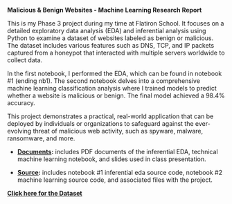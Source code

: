 **﻿Malicious & Benign Websites - Machine Learning Research Report**

This is my Phase 3 project during my time at Flatiron School. It focuses on a detailed exploratory data analysis (EDA) and inferential analysis using Python to examine a dataset of websites labeled as benign or malicious. The dataset includes various features such as DNS, TCP, and IP packets captured from a honeypot that interacted with multiple servers worldwide to collect data.

In the first notebook, I performed the EDA, which can be found in notebook #1 (ending nb1). The second notebook delves into a comprehensive machine learning classification analysis where I trained models to predict whether a website is malicious or benign. The final model achieved a 98.4% accuracy.

This project demonstrates a practical, real-world application that can be deployed by individuals or organizations to safeguard against the ever-evolving threat of malicious web activity, such as spyware, malware, ransomware, and more.

- **[Documents](./documents):** includes PDF documents of the inferential EDA, technical machine learning notebook, and slides used in class presentation.

- **[Source](./source):** includes notebook #1 inferential eda source code, notebook #2 machine learning source code, and associated files with the project.

**[Click here for the Dataset](https://www.kaggle.com/datasets/xwolf12/malicious-and-benign-websites/data)**
